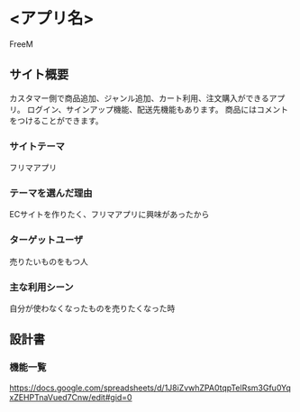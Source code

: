 # <アプリ名>
FreeM

## サイト概要
カスタマー側で商品追加、ジャンル追加、カート利用、注文購入ができるアプリ。
ログイン、サインアップ機能、配送先機能もあります。
商品にはコメントをつけることができます。

### サイトテーマ
フリマアプリ

### テーマを選んだ理由
ECサイトを作りたく、フリマアプリに興味があったから

### ターゲットユーザ
売りたいものをもつ人

### 主な利用シーン
自分が使わなくなったものを売りたくなった時

## 設計書


### 機能一覧
<https://docs.google.com/spreadsheets/d/1J8iZvwhZPA0tqpTelRsm3Gfu0YqxZEHPTnaVued7Cnw/edit#gid=0>
